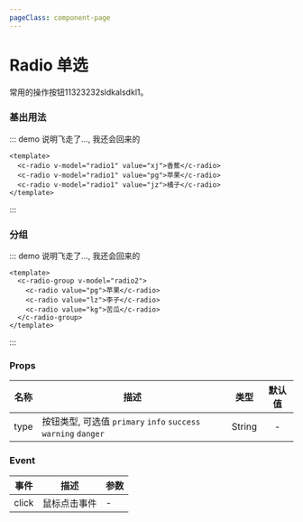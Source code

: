 ```yaml
---
pageClass: component-page
---
```


# Radio 单选
  常用的操作按钮11323232sldkalsdkl1。

### 基出用法
::: demo 说明飞走了..., 我还会回来的
```vue
<template>
  <c-radio v-model="radio1" value="xj">香蕉</c-radio>
  <c-radio v-model="radio1" value="pg">苹果</c-radio>
  <c-radio v-model="radio1" value="jz">橘子</c-radio>
</template>
```
:::

### 分组
::: demo 说明飞走了..., 我还会回来的
```vue
<template>
  <c-radio-group v-model="radio2">
    <c-radio value="pg">苹果</c-radio>
    <c-radio value="lz">李子</c-radio>
    <c-radio value="kg">苦瓜</c-radio>
  </c-radio-group>
</template>
```
:::

### Props
| 名称 | 描述 | 类型 | 默认值 |
| ------ | ------ | :------: | :------: |
| type | 按钮类型, 可选值 `primary` `info` `success` `warning` `danger` | String | - |


### Event
| 事件 | 描述 | 参数 |
| ------ | ------ | ------ |
| click | 鼠标点击事件 | - |

<script>
export default {
  data: function () {
    return {
      radio1: null,
      radio2: null
    }
  }
}
</script>